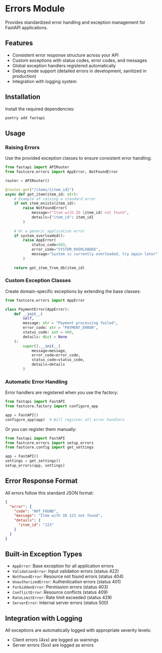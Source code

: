 # Errors Module

Provides standardized error handling and exception management for FastAPI applications.

## Features

- Consistent error response structure across your API
- Custom exceptions with status codes, error codes, and messages
- Global exception handlers registered automatically
- Debug mode support (detailed errors in development, sanitized in production)
- Integration with logging system

## Installation

Install the required dependencies:

```bash
poetry add fastapi
```

## Usage

### Raising Errors

Use the provided exception classes to ensure consistent error handling:

```python
from fastapi import APIRouter
from fastcore.errors import AppError, NotFoundError

router = APIRouter()

@router.get("/items/{item_id}")
async def get_item(item_id: str):
    # Example of raising a standard error
    if not item_exists(item_id):
        raise NotFoundError(
            message=f"Item with ID {item_id} not found",
            details={"item_id": item_id}
        )
    
    # Or a generic application error
    if system_overloaded():
        raise AppError(
            status_code=503,
            error_code="SYSTEM_OVERLOADED",
            message="System is currently overloaded, try again later"
        )
    
    return get_item_from_db(item_id)
```

### Custom Exception Classes

Create domain-specific exceptions by extending the base classes:

```python
from fastcore.errors import AppError

class PaymentError(AppError):
    def __init__(
        self,
        message: str = "Payment processing failed",
        error_code: str = "PAYMENT_ERROR",
        status_code: int = 400,
        details: dict = None
    ):
        super().__init__(
            message=message,
            error_code=error_code,
            status_code=status_code,
            details=details
        )
```

### Automatic Error Handling

Error handlers are registered when you use the factory:

```python
from fastapi import FastAPI
from fastcore.factory import configure_app

app = FastAPI()
configure_app(app)  # Will register all error handlers
```

Or you can register them manually:

```python
from fastapi import FastAPI
from fastcore.errors import setup_errors
from fastcore.config import get_settings

app = FastAPI()
settings = get_settings()
setup_errors(app, settings)
```

## Error Response Format

All errors follow this standard JSON format:

```json
{
  "error": {
    "code": "NOT_FOUND",
    "message": "Item with ID 123 not found",
    "details": {
      "item_id": "123"
    }
  }
}
```

## Built-in Exception Types

- `AppError`: Base exception for all application errors
- `ValidationError`: Input validation errors (status 422)
- `NotFoundError`: Resource not found errors (status 404)
- `UnauthorizedError`: Authentication errors (status 401)
- `ForbiddenError`: Permission errors (status 403)
- `ConflictError`: Resource conflicts (status 409)
- `RateLimitError`: Rate limit exceeded (status 429)
- `ServerError`: Internal server errors (status 500)

## Integration with Logging

All exceptions are automatically logged with appropriate severity levels:
- Client errors (4xx) are logged as warnings
- Server errors (5xx) are logged as errors
